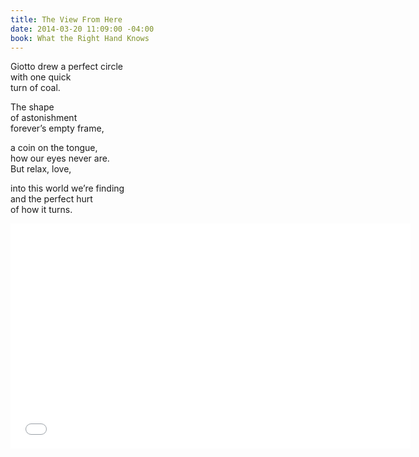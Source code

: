 ```yaml
---
title: The View From Here
date: 2014-03-20 11:09:00 -04:00
book: What the Right Hand Knows
---
```


Giotto drew a perfect circle  
with one quick  
turn of coal.  

The shape  
of astonishment  
forever’s empty frame,  

a coin on the tongue,  
how our eyes never are.  
But relax, love,  

into this world we’re finding  
and the perfect hurt  
of how it turns.

<iframe width="640" height="360" src="//www.youtube.com/embed/CQwhzPql2lk?rel=0&start=665" frameborder="0" allowfullscreen></iframe>

